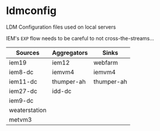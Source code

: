 ldmconfig
=========

LDM Configuration files used on local servers

IEM's `EXP` flow needs to be careful to not cross-the-streams...

Sources | Aggregators | Sinks
--- | --- | ---
iem19 | iem12 | webfarm
iem8-dc | iemvm4 | iemvm4
iem11-dc | thumper-ah | thumper-ah
iem27-dc |idd-dc |
iem9-dc | |
weaterstation | |
metvm3 | |

